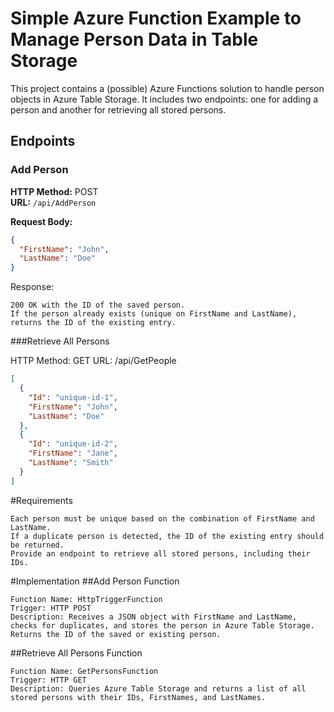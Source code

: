 
# Simple Azure Function Example to Manage Person Data in Table Storage

This project contains a (possible) Azure Functions solution to handle person objects in Azure Table Storage. It includes two endpoints: one for adding a person and another for retrieving all stored persons.

## Endpoints

### Add Person

**HTTP Method:** POST  
**URL:** `/api/AddPerson`

**Request Body:**
```json
{
  "FirstName": "John",
  "LastName": "Doe"
}

```

Response:

    200 OK with the ID of the saved person.
    If the person already exists (unique on FirstName and LastName), returns the ID of the existing entry.

###Retrieve All Persons

HTTP Method: GET
URL: /api/GetPeople
```json
[
  {
    "Id": "unique-id-1",
    "FirstName": "John",
    "LastName": "Doe"
  },
  {
    "Id": "unique-id-2",
    "FirstName": "Jane",
    "LastName": "Smith"
  }
]
```

#Requirements

    Each person must be unique based on the combination of FirstName and LastName.
    If a duplicate person is detected, the ID of the existing entry should be returned.
    Provide an endpoint to retrieve all stored persons, including their IDs.

#Implementation
##Add Person Function

    Function Name: HttpTriggerFunction
    Trigger: HTTP POST
    Description: Receives a JSON object with FirstName and LastName, checks for duplicates, and stores the person in Azure Table Storage. Returns the ID of the saved or existing person.

##Retrieve All Persons Function

    Function Name: GetPersonsFunction
    Trigger: HTTP GET
    Description: Queries Azure Table Storage and returns a list of all stored persons with their IDs, FirstNames, and LastNames.